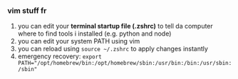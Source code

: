 ### vim stuff fr
1. you can edit your **terminal startup file (.zshrc)** to tell da computer where to find tools i installed (e.g. python and node)
2. you can edit your system PATH using vim
3. you can reload using `source ~/.zshrc` to apply changes instantly
4. emergency recovery: `export PATH="/opt/homebrew/bin:/opt/homebrew/sbin:/usr/bin:/bin:/usr/sbin:/sbin"`
